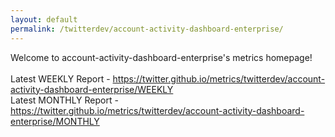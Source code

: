 ```yaml
---
layout: default
permalink: /twitterdev/account-activity-dashboard-enterprise/
---
```

Welcome to account-activity-dashboard-enterprise's metrics homepage!
<br><br>
Latest WEEKLY Report - <a href="https://twitter.github.io/metrics/twitterdev/account-activity-dashboard-enterprise/WEEKLY">https://twitter.github.io/metrics/twitterdev/account-activity-dashboard-enterprise/WEEKLY</a>
<br>
Latest MONTHLY Report - <a href="https://twitter.github.io/metrics/twitterdev/account-activity-dashboard-enterprise/MONTHLY">https://twitter.github.io/metrics/twitterdev/account-activity-dashboard-enterprise/MONTHLY</a>
<br>
